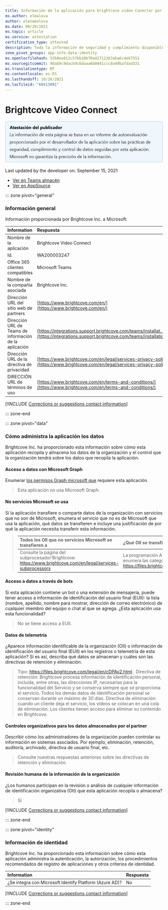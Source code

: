 ```yaml
---
title: Información de la aplicación para brightcove video Conectar por Brightcove Inc.
ms.author: elmalova
author: elenamalova
ms.date: 09/20/2021
ms.topic: article
ms.service: attestation
certification_type: attested
description: Toda la información de seguridad y cumplimiento disponible para Brightcove Video Conectar, sus directivas de tratamiento de datos, su información de catálogo de aplicaciones de Microsoft Cloud App Security e información de seguridad y cumplimiento en el registro CSA STAR.
zone_pivot_groups: app-info-data-identity
ms.openlocfilehash: 53b0ea912c57bb18b70a42712263aba6c4e67551
ms.sourcegitcommit: 9dab9c9dacb9c6daaa6b0041ccc8a49bafdad331
ms.translationtype: MT
ms.contentlocale: es-ES
ms.lasthandoff: 10/16/2021
ms.locfileid: "60413091"
---
```

# <a name="brightcove-video-connect"></a>Brightcove Video Connect

<p></p>
<img alt="Publisher Attestation: The information on this page is based on a self-assessment report provided by the app developer on the security, compliance, and data handling practices followed by this app. Microsoft makes no guarantees regarding the accuracy of the information." src="../media/attested.png" width="650" />
<p>Last updated by the developer on: September 15, 2021</p>

* <a href="https://teams.microsoft.com/l/app/af7b350c-9e21-49a2-98b8-679327ed31c3" target="_blank">Ver en Teams almacén</a>
* <a href="https://appsource.microsoft.com/product/office/WA200003247" target="_blank">Ver en AppSource</a>

::: zone pivot="general"

### <a name="general-information"></a>Información general

Información proporcionada por Brightcove Inc. a Microsoft:

| **Information** | **Respuesta** |
|:----------------|:-------------|
| Nombre de la aplicación | Brightcove Video Connect |
| Id. | WA200003247 |
| Office 365 clientes compatibles | Microsoft Teams |
| Nombre de la compañía asociada | Brightcove Inc. |
| Dirección URL del sitio web de partners | [https://www.brightcove.com/en/](https://www.brightcove.com/en/) |
| Dirección URL de Teams de información de la aplicación | [https://integrations.support.brightcove.com/teams/installat...](https://integrations.support.brightcove.com/teams/installation.html) |
| Dirección URL de la directiva de privacidad | [https://www.brightcove.com/en/legal/services-privacy-policy](https://www.brightcove.com/en/legal/services-privacy-policy) |
| DIRECCIÓN URL de términos de uso | [https://www.brightcove.com/en/terms-and-conditions/](https://www.brightcove.com/en/terms-and-conditions/) |

 [!INCLUDE [Corrections or suggestions contact information](../includes/corrections-or-suggestions.md)]

::: zone-end

::: zone pivot="data"

### <a name="how-the-app-handles-data"></a>Cómo administra la aplicación los datos

Brightcove Inc. ha proporcionado esta información sobre cómo esta aplicación recopila y almacena los datos de la organización y el control que la organización tendrá sobre los datos que recopila la aplicación.

#### <a name="data-access-using-microsoft-graph"></a>Acceso a datos con Microsoft Graph

Enumerar [los permisos Graph microsoft que](https://docs.microsoft.com/graph/permissions-reference) requiere esta aplicación.

>Esta aplicación no usa Microsoft Graph.


#### <a name="non-microsoft-services-used"></a>No servicios Microsoft se usa

Si la aplicación transfiere o comparte datos de la organización con servicios que no son de Microsoft, enumera el servicio que no es de Microsoft que usa la aplicación, qué datos se transfieren e incluye una justificación de por qué la aplicación necesita transferir esta información.

>| **Todos los OII que no servicios Microsoft se transfieren a** |  **¿Qué OII se transfiere?** | **¿Justificación para transferir OII?** |
>|:-----------------------------------------------------|:------------------------------|:----------------------------------------|
>| Consulte la página del subprocesador&#8217;Brightcove: https://www.brightcove.com/en/legal/services-subprocessors | La programación A de&#8217;DPA de Brightcove enumera las categorías de datos procesados: https://files.brightcove.com/legal/en/cDPAv2.html | La programación A de&#8217;DPA de Brightcove enumera los motivos para procesar estos datos: https://files.brightcove.com/legal/en/cDPAv2.html |

#### <a name="data-access-via-bots"></a>Acceso a datos a través de bots

Si esta aplicación contiene un bot o una extensión de mensajería, puede tener acceso a información de identificación del usuario final (EUII): la lista (nombre, apellido, nombre para mostrar, dirección de correo electrónico) de cualquier miembro del equipo o chat al que se agrega. ¿Esta aplicación usa esta funcionalidad?

>No se tiene acceso a EUII.


#### <a name="telemetry-data"></a>Datos de telemetría

¿Aparece información identificable de la organización (OII) o información de identificación del usuario final (EUII) en los registros o telemetría de esta aplicación? Si es así, describa qué datos se almacenan y cuáles son las directivas de retención y eliminación.

>Tipo: https://files.brightcove.com/legal/en/cDPAv2.html . Directiva de retención: Brightcove procesa información de identificación personal, incluida, entre otras, las direcciones IP, necesarias para la funcionalidad del Servicio y se conserva siempre que se proporciona el servicio. Todos los demás datos de identificación personal se conservan durante un máximo de 30 días. Directiva de eliminación: cuando un cliente deja el servicio, los vídeos se colocan en una cola de eliminación. Los clientes tienen acceso para eliminar su contenido en Brightcove.

#### <a name="organizational-controls-for-data-stored-by-partner"></a>Controles organizativos para los datos almacenados por el partner

Describir cómo los administradores de la organización pueden controlar su información en sistemas asociados. Por ejemplo, eliminación, retención, auditoría, archivado, directiva de usuario final, etc.

>Consulte nuestras respuestas anteriores sobre las directivas de retención y eliminación.

#### <a name="human-review-of-organizational-information"></a>Revisión humana de la información de la organización

¿Los humanos participan en la revisión o análisis de cualquier información de identificación organizativa (OII) que esta aplicación recopila o almacena?

>Sí

[!INCLUDE [Corrections or suggestions contact information](../includes/corrections-or-suggestions.md)]

::: zone-end


::: zone pivot="identity"

### <a name="identity-information"></a>Información de identidad

Brightcove Inc. ha proporcionado esta información sobre cómo esta aplicación administra la autenticación, la autorización, los procedimientos recomendados de registro de aplicaciones y otros criterios de identidad.

| **Information** | **Respuesta** |
|:----------------|:-------------|
| ¿Se integra con Microsoft Identify Platform (Azure AD)?  | No |

[!INCLUDE [Corrections or suggestions contact information](../includes/corrections-or-suggestions.md)]

::: zone-end

